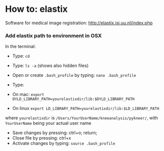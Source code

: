 # How to: elastix

Software for medical image registration: http://elastix.isi.uu.nl/index.php

### Add elastix path to environment in OSX

In the terminal:

- Type: ``cd``
- Type: ``ls -a`` (shows also hidden files)
- Open or create ``.bash_profile`` by typing: ``nano .bash_profile``
- Type:

 - On mac: ``export DYLD_LIBRARY_PATH=yourelastixdir/lib:$DYLD_LIBRARY_PATH``
 - On linux ``export LD_LIBRARY_PATH=yourelastixdir/lib:$LD_LIBRARY_PATH``

 where ``yourelastixdir`` is ``/Users/YourUserName/kneeanalysis/pykneer/``, with ``YourUserName`` being your actual user name

- Save changes by pressing: ctrl+o; return;
- Close file by pressing: ctrl+x
- Activate changes by typing: ``source .bash_profile``
